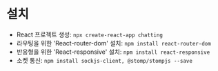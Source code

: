 # 설치

- React 프로젝트 생성: `npx create-react-app chatting`
- 라우팅을 위한 'React-router-dom' 설치: `npm install react-router-dom`
- 반응형을 위한 'React-responsive' 설치: `npm install react-responsive`
- 소켓 통신: `npm install sockjs-client, @stomp/stompjs --save`
